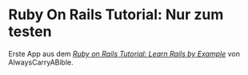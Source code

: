 # Ruby On Rails Tutorial: Nur zum testen

Erste App aus dem
[*Ruby on Rails Tutorial: Learn Rails by Example*](http://railstutorial.org/)
von AlwaysCarryABible.
